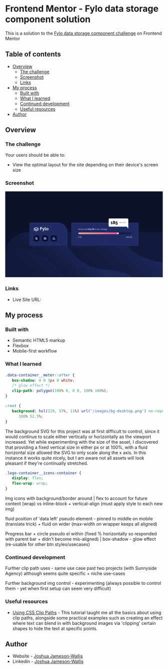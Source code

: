 # Frontend Mentor - Fylo data storage component solution

This is a solution to the [Fylo data storage component challenge](https://www.frontendmentor.io/challenges/fylo-data-storage-component-1dZPRbV5n) on Frontend Mentor

## Table of contents

-  [Overview](#overview)
   -  [The challenge](#the-challenge)
   -  [Screenshot](#screenshot)
   -  [Links](#links)
-  [My process](#my-process)
   -  [Built with](#built-with)
   -  [What I learned](#what-i-learned)
   -  [Continued development](#continued-development)
   -  [Useful resources](#useful-resources)
-  [Author](#author)

## Overview

### The challenge

Your users should be able to:

-  View the optimal layout for the site depending on their device's screen size

### Screenshot

![](./Screenshot.png)

### Links

-  Live Site URL:

## My process

### Built with

-  Semantic HTML5 markup
-  Flexbox
-  Mobile-first workflow

### What I learned

```css
.data-container__meter::after {
   box-shadow: 0 0 3px 0 white;
   /* glow effect */
   clip-path: polygon(100% 0, 0 0, 100% 100%);
}
```

```css
:root {
   background: hsl(229, 57%, 11%) url('/images/bg-desktop.png') no-repeat bottom /
      100% 52.5%;
}
```

The background SVG for this project was at first difficult to control, since it would continue to scale either vertically or horizontally as the viewport increased. Yet while experimenting with the size of the asset, I discovered that providing a fixed vertical size in either px or at 100%, with a fluid horizontal size allowed the SVG to only scale along the x axis. In this instance it works quite nicely, but I am aware not all assets will look pleasant if they're continually stretched.

```css
.logo-container__icons-container {
   display: flex;
   flex-wrap: wrap;
}
```

Img icons with background/border around | flex to account for future content (wrap) vs inline-block + vertical-align (must apply style to each new img)

fluid position of 'data left' pseudo element - pinned to middle on mobile (translate trick) + fluid on wider (max-width on wrapper keeps all aligned)

Progress bar + circle pseudo el within (fixed % horizontally so responded with parent bar + didn't become mis-aligned) | box-shadow - glow effect (re-usable for other btn styles/usecases)

### Continued development

Further clip path uses - same use case past two projects (with Sunnyside Agency) although seems quite specific + niche use-cases

Further background img control - experimenting (always possible to control them - yet when first setup can seem very difficult)

### Useful resources

-  [Using CSS Clip Paths](https://teamtreehouse.com/library/css-clipping-paths) - This tutorial taught me all the basics about using clip paths, alongside some practical examples such as creating an effect where text can blend in with background images via 'clipping' certain shapes to hide the text at specific points.

## Author

-  Website - [Joshua Jameson-Wallis](https://joshuajamesonwallis.com)
-  Linkedin - [Joshua Jameson-Wallis]()
